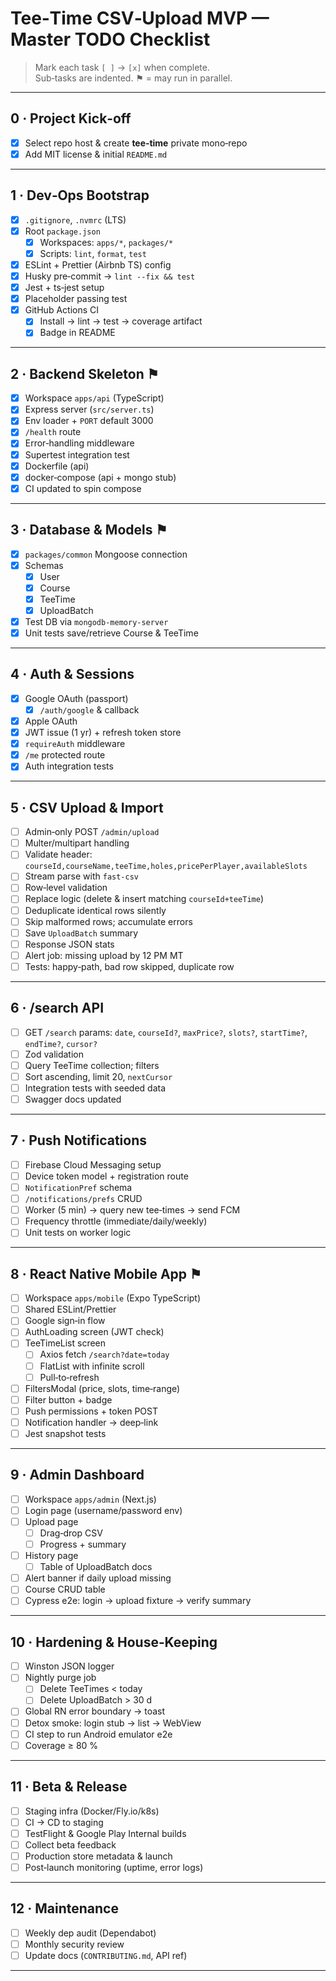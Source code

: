# Tee‑Time CSV‑Upload MVP — Master TODO Checklist

> Mark each task `[ ]` → `[x]` when complete.  
> Sub‑tasks are indented. ⚑ = may run in parallel.

---

## 0 · Project Kick‑off
- [x] Select repo host & create **tee‑time** private mono‑repo
- [x] Add MIT license & initial `README.md`

---

## 1 · Dev‑Ops Bootstrap
- [x] `.gitignore`, `.nvmrc` (LTS)
- [x] Root `package.json`   
  - [x] Workspaces: `apps/*`, `packages/*`
  - [x] Scripts: `lint`, `format`, `test`
- [x] ESLint + Prettier (Airbnb TS) config
- [x] Husky pre‑commit → `lint --fix && test`
- [x] Jest + ts‑jest setup
- [x] Placeholder passing test
- [x] GitHub Actions CI  
  - [x] Install → lint → test → coverage artifact  
  - [x] Badge in README

---

## 2 · Backend Skeleton ⚑
- [x] Workspace `apps/api` (TypeScript)
- [x] Express server (`src/server.ts`)
- [x] Env loader + `PORT` default 3000
- [x] `/health` route
- [x] Error‑handling middleware
- [x] Supertest integration test
- [x] Dockerfile (api)
- [x] docker‑compose (api + mongo stub)
- [x] CI updated to spin compose

---

## 3 · Database & Models ⚑
- [x] `packages/common` Mongoose connection
- [x] Schemas  
  - [x] User  
  - [x] Course  
  - [x] TeeTime  
  - [x] UploadBatch
- [x] Test DB via `mongodb-memory-server`
- [x] Unit tests save/retrieve Course & TeeTime

---

## 4 · Auth & Sessions
- [x] Google OAuth (passport)  
  - [x] `/auth/google` & callback
- [x] Apple OAuth
- [x] JWT issue (1 yr) + refresh token store
- [x] `requireAuth` middleware
- [x] `/me` protected route
- [x] Auth integration tests

---

## 5 · CSV Upload & Import
- [ ] Admin‑only POST `/admin/upload`
- [ ] Multer/multipart handling
- [ ] Validate header: `courseId,courseName,teeTime,holes,pricePerPlayer,availableSlots`
- [ ] Stream parse with `fast-csv`
- [ ] Row‑level validation
- [ ] Replace logic (delete & insert matching `courseId+teeTime`)
- [ ] Deduplicate identical rows silently
- [ ] Skip malformed rows; accumulate errors
- [ ] Save `UploadBatch` summary
- [ ] Response JSON stats
- [ ] Alert job: missing upload by 12 PM MT
- [ ] Tests: happy‑path, bad row skipped, duplicate row

---

## 6 · /​search API
- [ ] GET `/search` params: `date`, `courseId?`, `maxPrice?`, `slots?`, `startTime?`, `endTime?`, `cursor?`
- [ ] Zod validation
- [ ] Query TeeTime collection; filters
- [ ] Sort ascending, limit 20, `nextCursor`
- [ ] Integration tests with seeded data
- [ ] Swagger docs updated

---

## 7 · Push Notifications
- [ ] Firebase Cloud Messaging setup
- [ ] Device token model + registration route
- [ ] `NotificationPref` schema
- [ ] `/notifications/prefs` CRUD
- [ ] Worker (5 min) → query new tee‑times → send FCM
- [ ] Frequency throttle (immediate/daily/weekly)
- [ ] Unit tests on worker logic

---

## 8 · React Native Mobile App ⚑
- [ ] Workspace `apps/mobile` (Expo TypeScript)
- [ ] Shared ESLint/Prettier
- [ ] Google sign‑in flow
- [ ] AuthLoading screen (JWT check)
- [ ] TeeTimeList screen  
  - [ ] Axios fetch `/search?date=today`  
  - [ ] FlatList with infinite scroll  
  - [ ] Pull‑to‑refresh
- [ ] FiltersModal (price, slots, time‑range)
- [ ] Filter button + badge
- [ ] Push permissions + token POST
- [ ] Notification handler → deep‑link
- [ ] Jest snapshot tests

---

## 9 · Admin Dashboard
- [ ] Workspace `apps/admin` (Next.js)
- [ ] Login page (username/password env)
- [ ] Upload page  
  - [ ] Drag‑drop CSV  
  - [ ] Progress + summary
- [ ] History page  
  - [ ] Table of UploadBatch docs
- [ ] Alert banner if daily upload missing
- [ ] Course CRUD table
- [ ] Cypress e2e: login → upload fixture → verify summary

---

## 10 · Hardening & House‑Keeping
- [ ] Winston JSON logger
- [ ] Nightly purge job  
  - [ ] Delete TeeTimes < today  
  - [ ] Delete UploadBatch > 30 d
- [ ] Global RN error boundary → toast
- [ ] Detox smoke: login stub → list → WebView
- [ ] CI step to run Android emulator e2e
- [ ] Coverage ≥ 80 %

---

## 11 · Beta & Release
- [ ] Staging infra (Docker/Fly.io/k8s)
- [ ] CI → CD to staging
- [ ] TestFlight & Google Play Internal builds
- [ ] Collect beta feedback
- [ ] Production store metadata & launch
- [ ] Post‑launch monitoring (uptime, error logs)

---

## 12 · Maintenance
- [ ] Weekly dep audit (Dependabot)
- [ ] Monthly security review
- [ ] Update docs (`CONTRIBUTING.md`, API ref)

---

